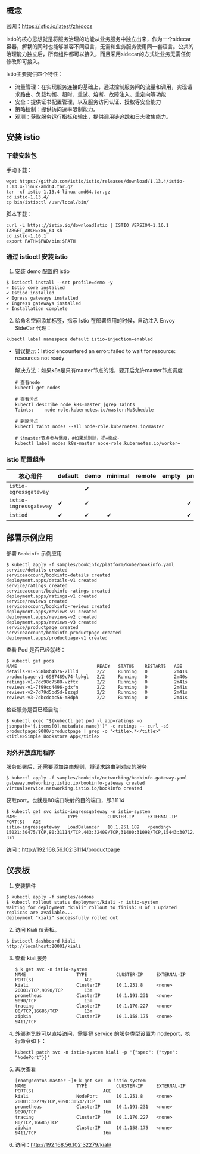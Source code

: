 ## 概念

官网：https://istio.io/latest/zh/docs

Istio的核心思想就是将服务治理的功能从业务服务中独立出来，作为一个sidecar容器，解耦的同时也能够兼容不同语言，无需和业务服务使用同一套语言。公共的治理能力独立后，所有组件都可以接入，而且采用sidecar的方式让业务无需任何修改即可接入。

Istio主要提供四个特性：

- 流量管理：在实现服务连接的基础上，通过控制服务间的流量和调用，实现请求路由、负载均衡、超时、重试、熔断、故障注入、重定向等功能
- 安全：提供证书配置管理，以及服务访问认证、授权等安全能力
- 策略控制：提供访问速率限制能力。
- 观测：获取服务运行指标和输出，提供调用链追踪和日志收集能力。

## 安装 istio

### 下载安装包

手动下载：

```
wget https://github.com/istio/istio/releases/download/1.13.4/istio-1.13.4-linux-amd64.tar.gz
tar -xf istio-1.13.4-linux-amd64.tar.gz 
cd istio-1.13.4/
cp bin/istioctl /usr/local/bin/
```

脚本下载：

```
curl -L https://istio.io/downloadIstio | ISTIO_VERSION=1.16.1 TARGET_ARCH=x86_64 sh -
cd istio-1.16.1
export PATH=$PWD/bin:$PATH
```

### 通过 istioctl 安装 istio

1. 安装 demo 配置的 istio

```
$ istioctl install --set profile=demo -y
✔ Istio core installed
✔ Istiod installed
✔ Egress gateways installed
✔ Ingress gateways installed
✔ Installation complete
```

2. 给命名空间添加标签，指示 Istio 在部署应用的时候，自动注入 Envoy SideCar 代理：

```
kubectl label namespace default istio-injection=enabled
```

- 错误提示：Istiod encountered an error: failed to wait for resource: resources not ready

  解决方法：如果k8s是只有master节点的话，要开启允许master节点调度

  ```
  # 查看node
  kubectl get nodes 
  
  # 查看污点
  kubectl describe node k8s-master |grep Taints
  Taints:    node-role.kubernetes.io/master:NoSchedule
  
  # 删除污点
  kubectl taint nodes --all node-role.kubernetes.io/master
  
  # 让master节点参与调度，#如果想删除，把=换成-
  kubectl label nodes k8s-master node-role.kubernetes.io/worker=
  ```

### istio 配置组件

| 核心组件               | default | demo | minimal | remote | empty | preview |
| ---------------------- | ------- | ---- | ------- | ------ | ----- | ------- |
| `istio-egressgateway`  |         | ✔    |         |        |       |         |
| `istio-ingressgateway` | ✔       | ✔    |         |        |       | ✔       |
| `istiod`               | ✔       | ✔    | ✔       |        |       | ✔       |

## 部署示例应用

部署 `Bookinfo` 示例应用

```
$ kubectl apply -f samples/bookinfo/platform/kube/bookinfo.yaml
service/details created
serviceaccount/bookinfo-details created
deployment.apps/details-v1 created
service/ratings created
serviceaccount/bookinfo-ratings created
deployment.apps/ratings-v1 created
service/reviews created
serviceaccount/bookinfo-reviews created
deployment.apps/reviews-v1 created
deployment.apps/reviews-v2 created
deployment.apps/reviews-v3 created
service/productpage created
serviceaccount/bookinfo-productpage created
deployment.apps/productpage-v1 created
```

查看 Pod 是否已经就绪：

```
$ kubectl get pods
NAME                              READY   STATUS    RESTARTS   AGE
details-v1-558b8b4b76-2llld       2/2     Running   0          2m41s
productpage-v1-6987489c74-lpkgl   2/2     Running   0          2m40s
ratings-v1-7dc98c7588-vzftc       2/2     Running   0          2m41s
reviews-v1-7f99cc4496-gdxfn       2/2     Running   0          2m41s
reviews-v2-7d79d5bd5d-8zzqd       2/2     Running   0          2m41s
reviews-v3-7dbcdcbc56-m8dph       2/2     Running   0          2m41s
```

检查服务是否已经启动：

```
$ kubectl exec "$(kubectl get pod -l app=ratings -o jsonpath='{.items[0].metadata.name}')" -c ratings -- curl -sS productpage:9080/productpage | grep -o "<title>.*</title>"
<title>Simple Bookstore App</title>
```

### 对外开放应用程序

服务部署后，还需要添加路由规则，将请求路由到对应的服务

```
$ kubectl apply -f samples/bookinfo/networking/bookinfo-gateway.yaml
gateway.networking.istio.io/bookinfo-gateway created
virtualservice.networking.istio.io/bookinfo created
```

获取port，也就是80端口映射的目的端口，即31114

```
$ kubectl get svc istio-ingressgateway -n istio-system
NAME                   TYPE           CLUSTER-IP     EXTERNAL-IP   PORT(S)   AGE
istio-ingressgateway   LoadBalancer   10.1.251.189   <pending>     15021:30475/TCP,80:31114/TCP,443:32409/TCP,31400:31098/TCP,15443:30712/TCP   37h

```

访问：http://192.168.56.102:31114/productpage

## 仪表板

1. 安装插件

```
$ kubectl apply -f samples/addons
$ kubectl rollout status deployment/kiali -n istio-system
Waiting for deployment "kiali" rollout to finish: 0 of 1 updated replicas are available...
deployment "kiali" successfully rolled out
```

2. 访问 Kiali 仪表板。

```
$ istioctl dashboard kiali
http://localhost:20001/kiali
```

3. 查看 kiali服务

   ```
   $ k get svc -n istio-system
   NAME                   TYPE           CLUSTER-IP     EXTERNAL-IP   PORT(S)                   AGE
   kiali                  ClusterIP      10.1.251.8     <none>        20001/TCP,9090/TCP        13m
   prometheus             ClusterIP      10.1.191.231   <none>        9090/TCP                  13m
   tracing                ClusterIP      10.1.170.227   <none>        80/TCP,16685/TCP          13m
   zipkin                 ClusterIP      10.1.158.175   <none>        9411/TCP
   ```

4. 外部浏览器可以直接访问，需要将 service 的服务类型设置为 nodeport，执行命令如下：

   ```
   kubectl patch svc -n istio-system kiali -p '{"spec": {"type": "NodePort"}}'
   ```

5. 再次查看

   ```
   [root@centos-master ~]# k get svc -n istio-system
   NAME                   TYPE           CLUSTER-IP     EXTERNAL-IP   PORT(S)                          AGE
   kiali                  NodePort       10.1.251.8     <none>        20001:32279/TCP,9090:30537/TCP   16m
   prometheus             ClusterIP      10.1.191.231   <none>        9090/TCP                         16m
   tracing                ClusterIP      10.1.170.227   <none>        80/TCP,16685/TCP                 16m
   zipkin                 ClusterIP      10.1.158.175   <none>        9411/TCP                         16m
   ```

6. 访问：http://192.168.56.102:32279/kiali/